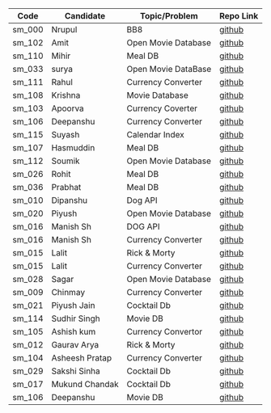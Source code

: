 | Code   | Candidate   | Topic/Problem       | Repo Link                                                                    |
| ------ | ----------- | ------------------- | ---------------------------------------------------------------------------- |
| sm_000 | Nrupul      | BB8                 | [github](https://github.com/nrupuld/masai-sprint-1)                          |
| sm_102 | Amit        | Open Movie Database | [github](https://github.com/akamit21/masai-sprint-3)                         |
| sm_110 | Mihir       | Meal DB             | [github](https://github.com/mihirlaldas/masai-sprint-3)                      |
| sm_033 | surya       | Open Movie DataBase | [github](https://github.com/suryakh/masai-sprint-3)                          |
| sm_111 | Rahul       | Currency Converter  | [github](https://github.com/rj3010/masai-sprint-3)                           |
| sm_108 | Krishna     | Movie Database      | [github](https://github.com/krishna7860/sprint-3)                            |
| sm_103 | Apoorva     | Currency Coverter   | [github](https://github.com/krsnaapoorv/projects/tree/master/masai-sprint-3) |
| sm_106 | Deepanshu   | Currency Converter  | [github](https://github.com/dipanshuraz/masai-sprint-3)                      |
| sm_115 | Suyash      | Calendar Index      | [github](https://github.com/SuyashMishra-dev/masai-projects)                 |
| sm_107 | Hasmuddin   | Meal DB             | [github](https://github.com/hasmuddinansari/sprint-3)                        |
| sm_112 | Soumik      | Open Movie Database | [github](https://github.com/Acharya-soumik/projects/tree/master/sprint-3)    |
| sm_026 | Rohit       | Meal DB             | [github](https://github.com/rohit1234990/masai-sprint-3)                     |
| sm_036 | Prabhat     | Meal DB             | [github](https://github.com/PrabhatKrRanjan/masai-sprint-3)                  |
| sm_010 | Dipanshu    | Dog API             | [github](https://github.com/dipanshusabharwal/masai-sprint-3)                |
| sm_020 | Piyush      | Open Movie Database | [github](https://github.com/piush2611/masai-sprint-3)                        |
| sm_016 | Manish Sh   | DOG API             | [github](https://github.com/Manishsharma203/masai-sprint-3)                  |
| sm_016 | Manish Sh   | Currency Converter  | [github](https://github.com/Manishsharma203/masai-sprint-3_2)                |
| sm_015 | Lalit       | Rick & Morty        | [github](https://github.com/lalitsheoran/masai-sprint-3)                     |
| sm_015 | Lalit       | Currency Converter  | [github](https://github.com/lalitsheoran/masai-sprint-3_2)                   |
| sm_028 | Sagar       | Open Movie Database | [github](https://github.com/sagarkadu16/masai-sprint-3)                      |
| sm_009 | Chinmay     | Currency Converter  | [github](https://github.com/chinmaykude/masai-sprint-3/)                     |
| sm_021 | Piyush Jain | Cocktail Db         | [github](https://github.com/Piyu97/masai-sprint-3)                           |
| sm_114 | Sudhir Singh| Movie DB            | [github](https://github.com/Sudhirsin/projects/tree/master/masai/sprint-3)   |
| sm_105 | Ashish kum  | Currency Convertor  | [github](https://github.com/Ashish379k/masai-sprint-3)                       |
| sm_012 | Gaurav Arya | Rick & Morty        | [github](https://github.com/gauravarya12/masai-sprint-3)					            |
| sm_104 | Asheesh Pratap| Currency Converter| [github](https://github.com/asheesh900/masai-sprint-3.git)					          |
| sm_029 | Sakshi Sinha| Cocktail Db         | [github](https://github.com/SakshiSinha/masai-sprint-3)                      |
| sm_017 | Mukund Chandak | Cocktail Db         | [github](https://github.com/mukundchandak/masai-sprint-3)                 | 
| sm_106 | Deepanshu   | Movie DB     | [github](https://github.com/dipanshuraz/masai-sprint-3-2)                           |
